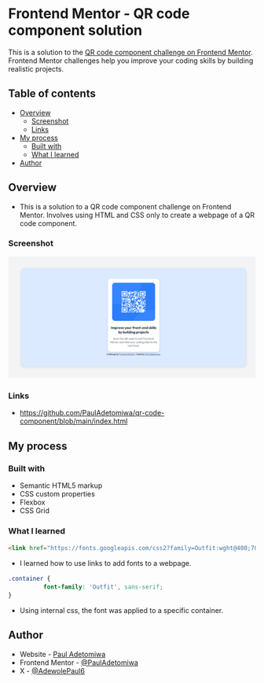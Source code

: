 # Frontend Mentor - QR code component solution

This is a solution to the [QR code component challenge on Frontend Mentor](https://www.frontendmentor.io/challenges/qr-code-component-iux_sIO_H). Frontend Mentor challenges help you improve your coding skills by building realistic projects. 

## Table of contents

- [Overview](#overview)
  - [Screenshot](#screenshot)
  - [Links](#links)
- [My process](#my-process)
  - [Built with](#built-with)
  - [What I learned](#what-i-learned)
- [Author](#author)


## Overview

- This is a solution to a QR code component challenge on Frontend Mentor. Involves using HTML and CSS only to create a webpage of a QR code component. 

### Screenshot

![](qr-solution.png)

### Links

- https://github.com/PaulAdetomiwa/qr-code-component/blob/main/index.html

## My process

### Built with

- Semantic HTML5 markup
- CSS custom properties
- Flexbox
- CSS Grid

### What I learned

```html
<link href="https://fonts.googleapis.com/css2?family=Outfit:wght@400;700&display=swap" rel="stylesheet">
```
- I learned how to use links to add fonts to a webpage.

```css
.container {
          font-family: 'Outfit', sans-serif;
}
```
- Using internal css, the font was applied to a specific container.

## Author

- Website - [Paul Adetomiwa](https://github.com/PaulAdetomiwa)
- Frontend Mentor - [@PaulAdetomiwa](https://www.frontendmentor.io/profile/PaulAdetomiwa)
- X - [@AdewolePaul6](https://www.x.com/AdewolePaul6)
